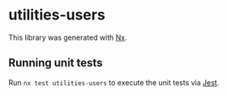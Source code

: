 # utilities-users

This library was generated with [Nx](https://nx.dev).

## Running unit tests

Run `nx test utilities-users` to execute the unit tests via [Jest](https://jestjs.io).
